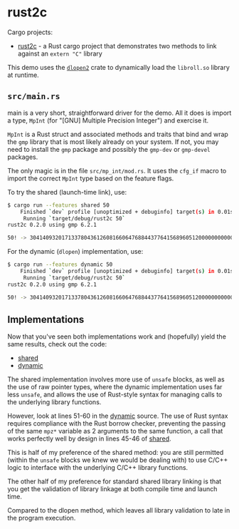 # rust2c

Cargo projects:
- [rust2c](./src/lib.rs) - a Rust cargo project that demonstrates two methods to link against an
    `extern "C"` library

This demo uses the [`dlopen2`](https://github.com/OpenByteDev/dlopen2) crate to dynamically load the
`libroll.so` library at runtime.

## `src/main.rs`

main is a very short, straightforward driver for the demo. All it does is import a type, `MpInt`
(for "[GNU] Multiple Precision Integer") and exercise it.

`MpInt` is a Rust struct and associated methods and traits that bind and wrap the `gmp` library that
is most likely already on your system. If not, you may need to install the `gmp` package and
possibly the `gmp-dev` or `gmp-devel` packages.

The only magic is in the file `src/mp_int/mod.rs`. It uses the `cfg_if` macro to import the correct
`MpInt` type based on the feature flags.

To try the shared (launch-time link), use:

```sh
$ cargo run --features shared 50 
    Finished `dev` profile [unoptimized + debuginfo] target(s) in 0.01s
     Running `target/debug/rust2c 50`
rust2c 0.2.0 using gmp 6.2.1

50! -> 30414093201713378043612608166064768844377641568960512000000000000
```

For the dynamic (`dlopen`) implementation, use:

```sh
$ cargo run --features dynamic 50
    Finished `dev` profile [unoptimized + debuginfo] target(s) in 0.01s
     Running `target/debug/rust2c 50`
rust2c 0.2.0 using gmp 6.2.1

50! -> 30414093201713378043612608166064768844377641568960512000000000000
```


## Implementations

Now that you've seen both implementations work and (hopefully) yield the same results, check out the
code:

- [shared](./src/mp_int/gmp_shared.md)
- [dynamic](./src/mp_int/gmp_dynamic.md)

The shared implementation involves more use of `unsafe` blocks, as well as the use of raw pointer
types, where the dynamic implementation uses far less `unsafe`, and allows the use of Rust-style
syntax for managing calls to the underlying library functions.

However, look at lines 51-60 in the [dynamic](./src/mp_int/gmp_dynamic.md) source. The use of Rust
syntax requires compliance with the Rust borrow checker, preventing the passing of the same `mpz*`
variable as 2 arguments to the same function, a call that works perfectly well by design in lines
45-46 of [shared](./src/mp_int/gmp_shared.md).

This is half of my preference of the shared method: you are still permitted (within the `unsafe`
blocks we knew we would be dealing with) to use C/C++ logic to interface with the underlying C/C++
library functions.

The other half of my preference for standard shared library linking is that you get the validation
of library linkage at both compile time and launch time.

Compared to the dlopen method, which leaves all library validation to late in the program execution.
